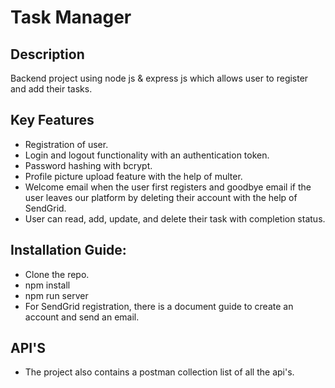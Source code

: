 # Task Manager
## Description
Backend project using node js & express js which allows user to register and add their tasks.

## Key Features
- Registration of user.
- Login and logout functionality with an authentication token.
- Password hashing with bcrypt.
- Profile picture upload feature with the help of multer.
- Welcome email when the user first registers and goodbye email if the user leaves our platform by deleting their account with the help of SendGrid.
- User can read, add, update, and delete their task with completion status.

## Installation Guide:
- Clone the repo.
- npm install
- npm run server
- For SendGrid registration, there is a document guide to create an account and send an email.

## API'S
- The project also contains a postman collection list of all the api's.
